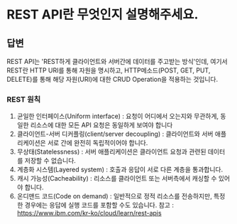 # REST API란 무엇인지 설명해주세요.

## 답변

REST API는 'REST하게 클라이언트와 서버간에 데이터를 주고받는 방식'인데, 여기서 REST란 HTTP URI를 통해 자원을 명시하고, HTTP메소드(POST, GET, PUT, DELETE)를 통해 해당 자원(URI)에 대한 CRUD Operation을 적용하는 것입니다.

### REST 원칙

1. 균일한 인터페이스(Uniform interface) : 요청이 어디에서 오는지와 무관하게, 동일한 리소스에 대한 모든 API 요청은 동일하게 보여야 합니다
2. 클라이언트-서버 디커플링(client/server decoupling) : 클라이언트와 서버 애플리케이션은 서로 간에 완전히 독립적이어야 합니다.
3. 무상태(Statelessness) : 서버 애플리케이션은 클라이언트 요청과 관련된 데이터를 저장할 수 없습니다.
4. 계층화 시스템(Layered system) : 호출과 응답이 서로 다른 계층을 통과합니다.
5. 캐시 가능성(Cacheability) : 리소스를 클라이언트 또는 서버측에서 캐싱할 수 있어야 합니다.
6. 온디맨드 코드(Code on demand) : 일반적으로 정적 리소스를 전송하지만, 특정한 경우에는 응답에 실행 코드를 포함할 수도 있습니다.
   참고 : https://www.ibm.com/kr-ko/cloud/learn/rest-apis
